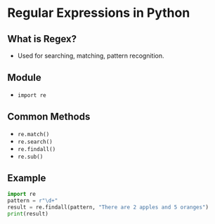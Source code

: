 # Regular Expressions in Python

## What is Regex?
- Used for searching, matching, pattern recognition.

## Module
- `import re`

## Common Methods
- `re.match()`
- `re.search()`
- `re.findall()`
- `re.sub()`

## Example
```python
import re
pattern = r"\d+"
result = re.findall(pattern, "There are 2 apples and 5 oranges")
print(result)
```